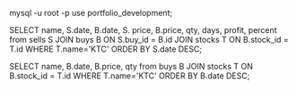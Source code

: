 mysql -u root -p
use portfolio_development;

SELECT name, S.date, B.date, S. price, B.price, qty, days, profit, percent  from sells S JOIN buys B ON S.buy_id = B.id JOIN stocks T ON B.stock_id = T.id WHERE T.name='KTC' ORDER BY S.date DESC;

SELECT name, B.date, B.price, qty from buys B JOIN stocks T ON B.stock_id = T.id WHERE T.name='KTC' ORDER BY B.date DESC;
